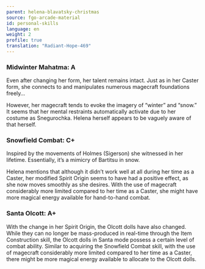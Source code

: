 ```yaml
---
parent: helena-blavatsky-christmas
source: fgo-arcade-material
id: personal-skills
language: en
weight: 2
profile: true
translation: "Radiant-Hope-469"
---
```


### Midwinter Mahatma: A

Even after changing her form, her talent remains intact. Just as in her Caster form, she connects to and manipulates numerous magecraft foundations freely…

However, her magecraft tends to evoke the imagery of “winter” and “snow.” It seems that her mental restraints automatically activate due to her costume as Snegurochka. Helena herself appears to be vaguely aware of that herself.

### Snowfield Combat: C+

Inspired by the movements of Holmes (Sigerson) she witnessed in her lifetime. Essentially, it’s a mimicry of Bartitsu in snow.

Helena mentions that although it didn’t work well at all during her time as a Caster, her modified Spirit Origin seems to have had a positive effect, as she now moves smoothly as she desires. With the use of magecraft considerably more limited compared to her time as a Caster, she might have more magical energy available for hand-to-hand combat.

### Santa Olcott: A+

With the change in her Spirit Origin, the Olcott dolls have also changed. While they can no longer be mass-produced in real-time through the Item Construction skill, the Olcott dolls in Santa mode possess a certain level of combat ability. Similar to acquiring the Snowfield Combat skill, with the use of magecraft considerably more limited compared to her time as a Caster, there might be more magical energy available to allocate to the Olcott dolls.
